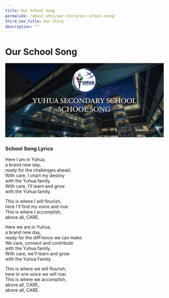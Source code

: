```yaml
---
title: Our School Song
permalink: /about-yhss/our-story/our-school-song/
third_nav_title: Our Story
description: ""
---
```

# **Our School Song**

[![Alternate Text](/images/screenshot%20(153).png)](https://www.youtube.com/watch?v=3F7WoF-Oowg "Our School Song")


### School Song Lyrics

Here I am in Yuhua,  
a brand new day,   
ready for the challenges ahead.   
With care, I chart my destiny   
with the Yuhua family.    
With care, I'll learn and grow   
with the Yuhua family.

  

This is where I will flourish,  
here I'll find my voice and roar.  
This is where I accomplish,   
above all, CARE.

  

Here we are in Yuhua,  
a brand new day,   
ready for the diff’rence we can make.    
We care, connect and contribute    
with the Yuhua family.    
With care, we'll learn and grow    
with the Yuhua Family

  

This is where we will flourish,    
here in one voice we will roar.   
This is where we accomplish,   
above all, CARE,   
above all, CARE.